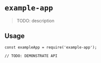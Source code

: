 # `example-app`

> TODO: description

## Usage

```
const exampleApp = require('example-app');

// TODO: DEMONSTRATE API
```

